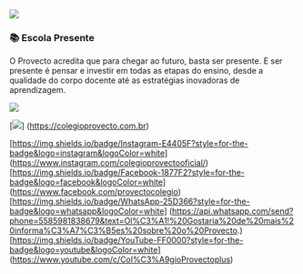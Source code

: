<img src="https://live.staticflickr.com/65535/52972124315_4e6116efd0_h.jpg">

### 📚 Escola Presente
O Provecto acredita que para chegar ao futuro, basta ser presente. E ser presente é pensar e investir em todas as etapas do ensino, desde a qualidade do corpo docente até as estratégias inovadoras de aprendizagem.


[<img src="https://img.shields.io/badge/Instagram-E4405F?style=for-the-badge&logo=instagram&logoColor=white" />](https://colegioprovecto.com.br)

[<img src="{https://img.shields.io/badge/colegioprovecto.com.br-Site-blue?style=for-the-badge&logo=appveyor}">] (https://colegioprovecto.com.br)

[https://img.shields.io/badge/Instagram-E4405F?style=for-the-badge&logo=instagram&logoColor=white] (https://www.instagram.com/colegioprovectooficial/)
[https://img.shields.io/badge/Facebook-1877F2?style=for-the-badge&logo=facebook&logoColor=white] (https://www.facebook.com/provectocolegio)
[https://img.shields.io/badge/WhatsApp-25D366?style=for-the-badge&logo=whatsapp&logoColor=white] (https://api.whatsapp.com/send?phone=5585981838679&text=Ol%C3%A1!%20Gostaria%20de%20mais%20informa%C3%A7%C3%B5es%20sobre%20o%20Provecto.)
[https://img.shields.io/badge/YouTube-FF0000?style=for-the-badge&logo=youtube&logoColor=white] (https://www.youtube.com/c/Col%C3%A9gioProvectoplus)
